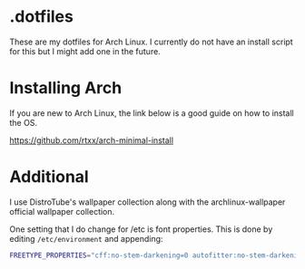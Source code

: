 # .dotfiles

These are my dotfiles for Arch Linux. I currently do not have an install script for this but I might add one in the future.

# Installing Arch

If you are new to Arch Linux, the link below is a good guide on how to install the OS.

https://github.com/rtxx/arch-minimal-install

# Additional

I use DistroTube's wallpaper collection along with the archlinux-wallpaper official wallpaper collection.

One setting that I do change for /etc is font properties. This is done by editing `/etc/environment` and appending:
```bash
FREETYPE_PROPERTIES="cff:no-stem-darkening=0 autofitter:no-stem-darkening=0"
```
